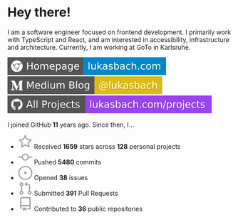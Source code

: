 # Hey there!

I am a software engineer focused on frontend development. I primarily work with TypeScript and React, and am interested in accessibility, infrastructure and architecture. Currently, I am working at GoTo in Karlsruhe.

[![Homepage](./icons/homepage.svg)](https://lukasbach.com)
[![Medium Blog](./icons/medium.svg)](https://medium.com/@lukasbach)
[![My Projects](./icons/projects.svg)](https://lukasbach.com/projects)

I joined GitHub **11** years ago. Since then, I...

- ![](./icons/star.svg) Received **1659** stars across **128** personal projects
- ![](./icons/commit.svg) Pushed **5480** commits
- ![](./icons/issues.svg) Opened **38** issues
- ![](./icons/pr.svg) Submitted **391** Pull Requests
- ![](./icons/repo.svg) Contributed to **36** public repositories
